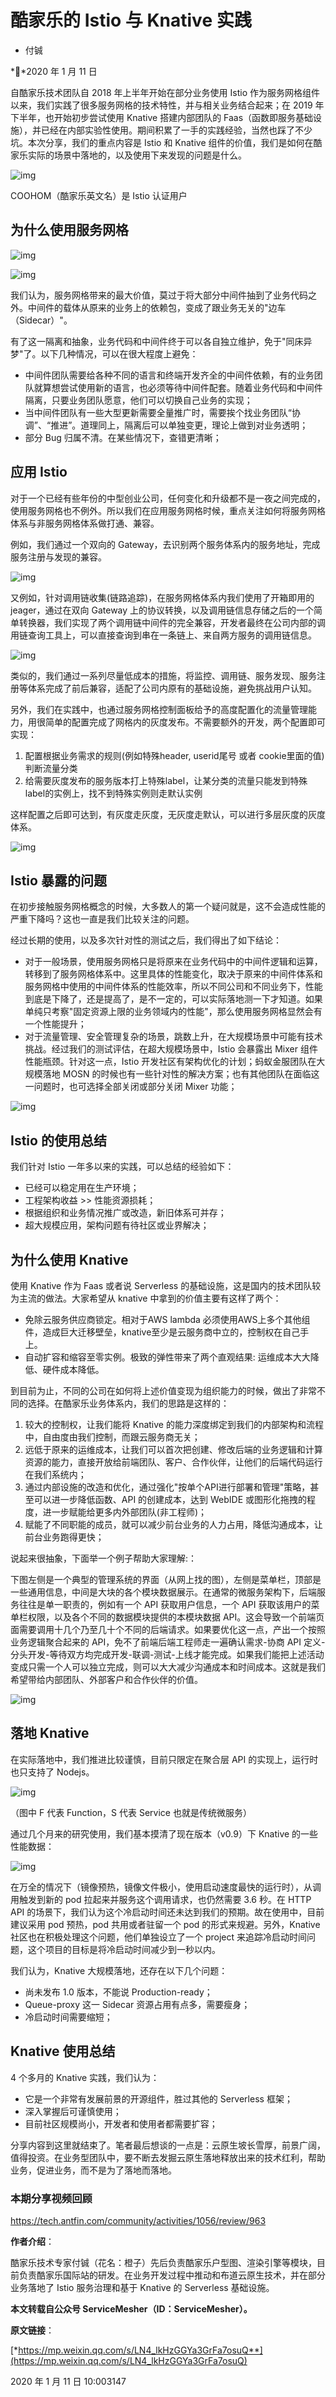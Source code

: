 # 酷家乐的 Istio 与 Knative 实践

- 付铖

**2020 年 1 月 11 日

自酷家乐技术团队自 2018 年上半年开始在部分业务使用 Istio 作为服务网格组件以来，我们实践了很多服务网格的技术特性，并与相关业务结合起来；在 2019 年下半年，也开始初步尝试使用 Knative 搭建内部团队的 Faas（函数即服务基础设施），并已经在内部实验性使用。期间积累了一手的实践经验，当然也踩了不少坑。本次分享，我们的重点内容是 Istio 和 Knative 组件的价值，我们是如何在酷家乐实际的场景中落地的，以及使用下来发现的问题是什么。



![img](https://static001.infoq.cn/resource/image/2c/5a/2c7410388f8753b1d175d2b00b682a5a.png)



COOHOM（酷家乐英文名）是 Istio 认证用户



## 为什么使用服务网格



![img](https://static001.infoq.cn/resource/image/02/2a/021ad06f4d8ad73119ba41ccc660c72a.png)



![img](https://static001.infoq.cn/resource/image/19/f2/193a0e1d6e6b00fbfa193cd0e17c91f2.png)



我们认为，服务网格带来的最大价值，莫过于将大部分中间件抽到了业务代码之外。中间件的载体从原来的业务上的依赖包，变成了跟业务无关的"边车（Sidecar）"。



有了这一隔离和抽象，业务代码和中间件终于可以各自独立维护，免于"同床异梦"了。以下几种情况，可以在很大程度上避免：

- 中间件团队需要给各种不同的语言和终端开发齐全的中间件依赖，有的业务团队就算想尝试使用新的语言，也必须等待中间件配套。随着业务代码和中间件隔离，只要业务团队愿意，他们可以切换自己业务的实现；
- 当中间件团队有一些大型更新需要全量推广时，需要挨个找业务团队“协调”、“推进”。道理同上，隔离后可以单独变更，理论上做到对业务透明；
- 部分 Bug 归属不清。在某些情况下，查错更清晰；



## 应用 Istio

对于一个已经有些年份的中型创业公司，任何变化和升级都不是一夜之间完成的，使用服务网格也不例外。所以我们在应用服务网格时候，重点关注如何将服务网格体系与非服务网格体系做打通、兼容。

例如，我们通过一个双向的 Gateway，去识别两个服务体系内的服务地址，完成服务注册与发现的兼容。

![img](https://static001.infoq.cn/resource/image/2a/4c/2a722b25e979346dcbe50f473c2fb04c.png)

又例如，针对调用链收集(链路追踪)，在服务网格体系内我们使用了开箱即用的 jeager，通过在双向 Gateway 上的协议转换，以及调用链信息存储之后的一个简单转换器，我们实现了两个调用链中间件的完全兼容，开发者最终在公司内部的调用链查询工具上，可以直接查询到串在一条链上、来自两方服务的调用链信息。

![img](https://static001.infoq.cn/resource/image/cc/fc/ccc28dfacdb305b63a8f53b053f3e2fc.png)

类似的，我们通过一系列尽量低成本的措施，将监控、调用链、服务发现、服务注册等体系完成了前后兼容，适配了公司内原有的基础设施，避免挑战用户认知。

另外，我们在实践中，也通过服务网格控制面板给予的高度配置化的流量管理能力，用很简单的配置完成了网格内的灰度发布。不需要额外的开发，两个配置即可实现：

1. 配置根据业务需求的规则(例如特殊header, userid尾号 或者 cookie里面的值)判断流量分类
2. 给需要灰度发布的服务版本打上特殊label，让某分类的流量只能发到特殊label的实例上，找不到特殊实例则走默认实例

这样配置之后即可达到，有灰度走灰度，无灰度走默认，可以进行多层灰度的灰度体系。

![img](https://static001.infoq.cn/resource/image/61/c4/61a384f80213334949351d40aba1b5c4.png)



## Istio 暴露的问题

在初步接触服务网格概念的时候，大多数人的第一个疑问就是，这不会造成性能的严重下降吗？这也一直是我们比较关注的问题。

经过长期的使用，以及多次针对性的测试之后，我们得出了如下结论：

- 对于一般场景，使用服务网格只是将原来在业务代码中的中间件逻辑和运算，转移到了服务网格体系中。这里具体的性能变化，取决于原来的中间件体系和服务网格中使用的中间件体系的性能效率，所以不同公司和不同业务下，性能到底是下降了，还是提高了，是不一定的，可以实际落地测一下才知道。如果单纯只考察"固定资源上限的业务领域内的性能"，那么使用服务网格显然会有一个性能提升；
- 对于流量管理、安全管理复杂的场景，跳数上升，在大规模场景中可能有技术挑战。经过我们的测试评估，在超大规模场景中，Istio 会暴露出 Mixer 组件性能瓶颈。针对这一点，Istio 开发社区有架构优化的计划；蚂蚁金服团队在大规模落地 MOSN 的时候也有一些针对性的解决方案；也有其他团队在面临这一问题时，也可选择全部关闭或部分关闭 Mixer 功能；



![img](https://static001.infoq.cn/resource/image/6b/7e/6b9717bdf590c8c3d270332b5faf697e.png)



## Istio 的使用总结

我们针对 Istio 一年多以来的实践，可以总结的经验如下：

- 已经可以稳定用在生产环境；
- 工程架构收益 >> 性能资源损耗；
- 根据组织和业务情况推广或改造，新旧体系可并存；
- 超大规模应用，架构问题有待社区或业界解决；



## 为什么使用 Knative

使用 Knative 作为 Faas 或者说 Serverless 的基础设施，这是国内的技术团队较为主流的做法。大家希望从 knative 中拿到的价值主要有这样了两个：

- 免除云服务供应商锁定。相对于AWS lambda 必须使用AWS上多个其他组件，造成巨大迁移壁垒，knative至少是云服务商中立的，控制权在自己手上。
- 自动扩容和缩容至零实例。极致的弹性带来了两个直观结果: 运维成本大大降低、硬件成本降低。



到目前为止，不同的公司在如何将上述价值变现为组织能力的时候，做出了非常不同的选择。在酷家乐业务体系内，我们的思路是这样的：

1. 较大的控制权，让我们能将 Knative 的能力深度绑定到我们的内部架构和流程中，自由度由我们控制，而跟云服务商无关；
2. 远低于原来的运维成本，让我们可以首次把创建、修改后端的业务逻辑和计算资源的能力，直接开放给前端团队、客户、合作伙伴，让他们的后端代码运行在我们系统内；
3. 通过内部设施的改造和优化，通过强化"按单个API进行部署和管理"策略，甚至可以进一步降低函数、API 的创建成本，达到 WebIDE 或图形化拖拽的程度，进一步赋能给更多内外部团队(非工程师)；
4. 赋能了不同职能的成员，就可以减少前台业务的人力占用，降低沟通成本，让前台业务跑得更快；



说起来很抽象，下面举一个例子帮助大家理解:：

下图左侧是一个典型的管理系统的界面（从网上找的图），左侧是菜单栏，顶部是一些通用信息，中间是大块的各个模块数据展示。在通常的微服务架构下，后端服务往往是单一职责的，例如有一个 API 获取用户信息，一个 API 获取该用户的菜单栏权限，以及各个不同的数据模块提供的本模块数据 API。这会导致一个前端页面需要调用十几个乃至几十个不同的后端请求。如果要优化这一点，产出一个按照业务逻辑聚合起来的 API，免不了前端后端工程师走一遍确认需求-协商 API 定义-分头开发-等待双方均完成开发-联调-测试-上线才能完成。如果我们能把上述活动变成只需一个人可以独立完成，则可以大大减少沟通成本和时间成本。这就是我们希望带给内部团队、外部客户和合作伙伴的价值。



![img](https://static001.infoq.cn/resource/image/db/d7/db743367a81930934351ff4935818fd7.png)



## 落地 Knative

在实际落地中，我们推进比较谨慎，目前只限定在聚合层 API 的实现上，运行时也只支持了 Nodejs。

![img](https://static001.infoq.cn/resource/image/df/d8/df8b057d521bcfd17961cdcb46713fd8.png)

（图中 F 代表 Function，S 代表 Service 也就是传统微服务）

通过几个月来的研究使用，我们基本摸清了现在版本（v0.9）下 Knative 的一些性能数据：



![img](https://static001.infoq.cn/resource/image/33/49/3303627f8c8995258f5bae20fba9f149.png)



在万全的情况下（镜像预热，镜像文件极小，使用启动速度最快的运行时），从调用触发到新的 pod 拉起来并服务这个调用请求，也仍然需要 3.6 秒。在 HTTP API 的场景下，我们认为这个冷启动时间还未达到我们的预期。故在使用中，目前建议采用 pod 预热，pod 共用或者驻留一个 pod 的形式来规避。另外，Knative 社区也在积极处理这个问题，他们单独设立了一个 project 来追踪冷启动时间问题，这个项目的目标是将冷启动时间减少到一秒以内。



我们认为，Knative 大规模落地，还存在以下几个问题：

- 尚未发布 1.0 版本，不能说 Production-ready；
- Queue-proxy 这一 Sidecar 资源占用有点多，需要瘦身；
- 冷启动时间需要缩短；



## Knative 使用总结

4 个多月的 Knative 实践，我们认为：

- 它是一个非常有发展前景的开源组件，胜过其他的 Serverless 框架；
- 深入掌握后可谨慎使用；
- 目前社区规模尚小，开发者和使用者都需要扩容；



分享内容到这里就结束了。笔者最后想谈的一点是：云原生坡长雪厚，前景广阔，值得投资。在业务型团队中，要不断去发掘云原生落地释放出来的技术红利，帮助业务，促进业务，而不是为了落地而落地。



### 本期分享视频回顾

https://tech.antfin.com/community/activities/1056/review/963



**作者介绍**：

酷家乐技术专家付铖（花名：橙子）先后负责酷家乐户型图、渲染引擎等模块，目前负责酷家乐国际站的研发。在业务开发过程中推动和布道云原生技术，并在部分业务落地了 Istio 服务治理和基于 Knative 的 Serverless 基础设施。



**本文转载自公众号 ServiceMesher（ID：ServiceMesher）。**

**原文链接**：

[*https://mp.weixin.qq.com/s/LN4_lkHzGGYa3GrFa7osuQ**](https://mp.weixin.qq.com/s/LN4_lkHzGGYa3GrFa7osuQ)



2020 年 1 月 11 日 10:003147